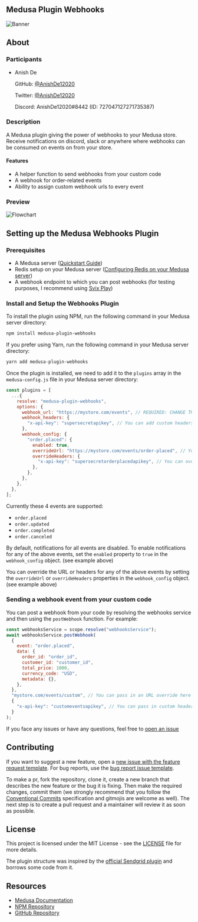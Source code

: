 ## Medusa Plugin Webhooks

![Banner](https://i.imgur.com/CQtgm3b.png)

## About

### Participants

- Anish De

  GitHub: [@AnishDe12020](https://github.com/AnishDe12020)

  Twitter: [@AnishDe12020](https://twitter.com/AnishDe12020)

  Discord: AnishDe12020#8442 (ID: 727047127271735387)

### Description

A Medusa plugin giving the power of webhooks to your Medusa store. Receive notifications on discord, slack or anywhere where webhooks can be consumed on events on from your store.

#### Features

- A helper function to send webhooks from your custom code
- A webhook for order-related events
- Ability to assign custom webhook urls to every event

### Preview

![Flowchart](https://i.imgur.com/iZRhovy.png)

## Setting up the Medusa Webhooks Plugin

### Prerequisites

- A Medusa server ([Quickstart Guide](https://docs.medusajs.com/quickstart/quick-start/))
- Redis setup on your Medusa server ([Configuring Redis on your Medusa server](https://docs.medusajs.com/tutorial/set-up-your-development-environment/#redis))
- A webhook endpoint to which you can post webhooks (for testing purposes, I recommend using [Svix Play](https://play.svix.com/))

### Install and Setup the Webhooks Plugin

To install the plugin using NPM, run the following command in your Medusa server directory:

```bash
npm install medusa-plugin-webhooks
```

If you prefer using Yarn, run the following command in your Medusa server directory:

```bash
yarn add medusa-plugin-webhooks
```

Once the plugin is installed, we need to add it to the `plugins` array in the `medusa-config.js` file in your Medusa server directory:

```js
const plugins = [
  ...{
    resolve: "medusa-plugin-webhooks",
    options: {
      webhook_url: "https://mystore.com/events", // REQUIRED: CHANGE THIS TO A VALID WEBHOOK ENDPOINT
      webhook_headers: {
        "x-api-key": "supersecretapikey", // You can add custom headers (for example, for authentication)
      },
      webhook_config: {
        "order.placed": {
          enabled: true,
          overrideUrl: "https://mystore.com/events/order-placed", // You can override the URL on a per-event basis,
          overrideHeaders: {
            "x-api-key": "supersecretorderplacedapikey", // You can override the headers on a per-event basis
          },
        },
      },
    },
  },
];
```

Currently these 4 events are supported:

- `order.placed`
- `order.updated`
- `order.completed`
- `order.canceled`

By default, notifications for all events are disabled. To enable notifications for any of the above events, set the `enabled` property to `true` in the `webhook_config` object. (see example above)

You can override the URL or headers for any of the above events by setting the `overrideUrl` or `overrideHeaders` properties in the `webhook_config` object. (see example above)

### Sending a webhook event from your custom code

You can post a webhook from your code by resolving the webhooks service and then using the `postWebhook` function. For example:

```js
const webhooksService = scope.resolve("webhooksService");
await webhooksService.postWebhook(
  {
    event: "order.placed",
    data: {
      order_id: "order_id",
      customer_id: "customer_id",
      total_price: 1000,
      currency_code: "USD",
      metadata: {},
    },
  },
  "mystore.com/events/custom", // You can pass in an URL override here as well
  {
    "x-api-key": "customeventsapikey", // You can pass in custom headers here as well
  }
);
```

If you face any issues or have any questions, feel free to [open an issue](https://github.com/AnishDe12020/medusa-plugin-webhooks/issues?q=is%3Aissue+is%3Aopen+sort%3Aupdated-desc)

## Contributing

If you want to suggest a new feature, open a [new issue with the feature request template](https://github.com/AnishDe12020/medusa-plugin-webhooks/issues/new?assignees=&labels=enhancement&template=feature_request.yml&title=%5BFEAT%5D%3A+). For bug reports, use the [bug report issue template](https://github.com/AnishDe12020/medusa-plugin-webhooks/issues/new?assignees=AnishDe12020&labels=bug&template=bug_report.yml&title=%5BBUG%5D%3A+).

To make a pr, fork the repository, clone it, create a new branch that describes the new feature or the bug it is fixing. Then make the required changes, commit them (we strongly recommend that you follow the [Conventional Commits](https://www.conventionalcommits.org/en/v1.0.0/) specification and gitmojis are welcome as well). The next step is to create a pull request and a maintainer will review it as soon as possible.

## License

This project is licensed under the MIT License - see the [LICENSE](https://github.com/AnishDe12020/medusa-plugin-webhooks/blob/main/LICENSE.md) file for more details.

The plugin structure was inspired by the [official Sendgrid plugin](https://github.com/medusajs/medusa/tree/master/packages/medusa-plugin-sendgrid) and borrows some code from it.

## Resources

- [Medusa Documentation](https://docs.medusajs.com/)
- [NPM Repository](https://www.npmjs.com/package/medusa-plugin-webhooks)
- [GitHub Repository](https://github.com/AnishDe12020/medusa-plugin-webhooks)
